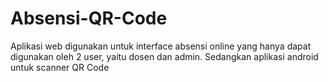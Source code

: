 # Absensi-QR-Code

Aplikasi web digunakan untuk interface absensi online yang hanya dapat digunakan oleh 2 user, yaitu dosen dan admin. 
Sedangkan aplikasi android untuk scanner QR Code
